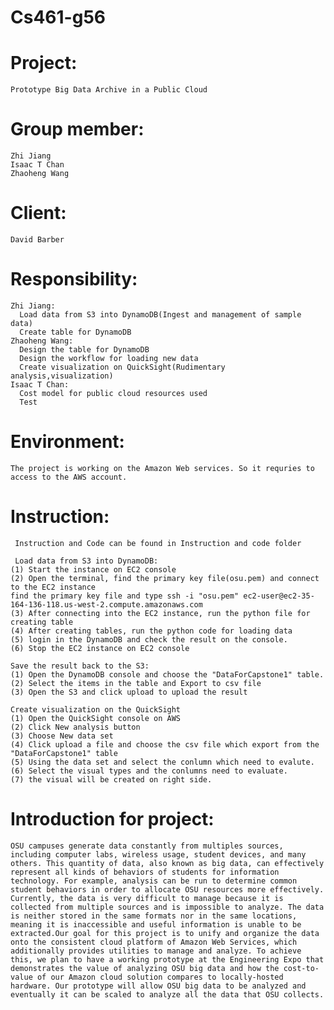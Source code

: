 # Cs461-g56

# Project: 
    Prototype Big Data Archive in a Public Cloud

# Group member: 
    Zhi Jiang
    Isaac T Chan
    Zhaoheng Wang
# Client:
    David Barber
# Responsibility:
    Zhi Jiang: 
      Load data from S3 into DynamoDB(Ingest and management of sample data)
      Create table for DynamoDB
    Zhaoheng Wang:
      Design the table for DynamoDB
      Design the workflow for loading new data
      Create visualization on QuickSight(Rudimentary analysis,visualization)
    Isaac T Chan:
      Cost model for public cloud resources used
      Test
# Environment:
    The project is working on the Amazon Web services. So it requries to access to the AWS account.
    
# Instruction:
     Instruction and Code can be found in Instruction and code folder
     
     Load data from S3 into DynamoDB:
    (1) Start the instance on EC2 console
    (2) Open the terminal, find the primary key file(osu.pem) and connect to the EC2 instance
    find the primary key file and type ssh -i "osu.pem" ec2-user@ec2-35-164-136-118.us-west-2.compute.amazonaws.com
    (3) After connecting into the EC2 instance, run the python file for creating table
    (4) After creating tables, run the python code for loading data
    (5) login in the DynamoDB and check the result on the console.
    (6) Stop the EC2 instance on EC2 console

    Save the result back to the S3:
    (1) Open the DynamoDB console and choose the "DataForCapstone1" table.
    (2) Select the items in the table and Export to csv file
    (3) Open the S3 and click upload to upload the result 

    Create visualization on the QuickSight
    (1) Open the QuickSight console on AWS 
    (2) Click New analysis button 
    (3) Choose New data set
    (4) Click upload a file and choose the csv file which export from the "DataForCapstone1" table
    (5) Using the data set and select the conlumn which need to evalute.
    (6) Select the visual types and the conlumns need to evaluate.
    (7) the visual will be created on right side.

# Introduction for project:
    OSU campuses generate data constantly from multiples sources, including computer labs, wireless usage, student devices, and many others. This quantity of data, also known as big data, can effectively represent all kinds of behaviors of students for information technology. For example, analysis can be run to determine common student behaviors in order to allocate OSU resources more effectively. Currently, the data is very difficult to manage because it is collected from multiple sources and is impossible to analyze. The data is neither stored in the same formats nor in the same locations, meaning it is inaccessible and useful information is unable to be extracted.Our goal for this project is to unify and organize the data onto the consistent cloud platform of Amazon Web Services, which additionally provides utilities to manage and analyze. To achieve this, we plan to have a working prototype at the Engineering Expo that demonstrates the value of analyzing OSU big data and how the cost-to-value of our Amazon cloud solution compares to locally-hosted hardware. Our prototype will allow OSU big data to be analyzed and eventually it can be scaled to analyze all the data that OSU collects.


    
    
